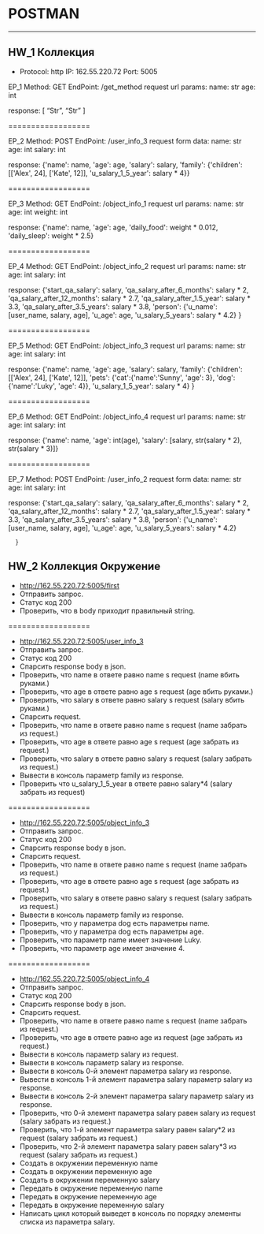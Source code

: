 POSTMAN
===========
_________
**HW_1 Коллекция**
-------------------
- Protocol: http
IP: 162.55.220.72
Port: 5005

EP_1
Method: GET
EndPoint: /get_method
request url params: 
 name: str
 age: int

response: 
[
    “Str”,
    “Str”
]










==================

EP_2
Method: POST
EndPoint: /user_info_3
request form data: 
 name: str
 age: int
 salary: int

response: 
{'name': name,
          'age': age,
          'salary': salary,
          'family': {'children': [['Alex', 24], ['Kate', 12]],
                     'u_salary_1_5_year': salary * 4}}


==================

EP_3
Method: GET
EndPoint: /object_info_1
request url params: 
 name: str
 age: int
 weight: int

response: 
{'name': name,
          'age': age,
          'daily_food': weight * 0.012,
          'daily_sleep': weight * 2.5}


==================

EP_4
Method: GET
EndPoint: /object_info_2
request url params: 
 name: str
 age: int
 salary: int

response: 
{'start_qa_salary': salary,
          'qa_salary_after_6_months': salary * 2,
          'qa_salary_after_12_months': salary * 2.7,
          'qa_salary_after_1.5_year': salary * 3.3,
          'qa_salary_after_3.5_years': salary * 3.8,
          'person': {'u_name': [user_name, salary, age],
                     'u_age': age,
                     'u_salary_5_years': salary * 4.2}
          }


==================

EP_5
Method: GET
EndPoint: /object_info_3
request url params: 
 name: str
 age: int
 salary: int

response: 
{'name': name,
          'age': age,
          'salary': salary,
          'family': {'children': [['Alex', 24], ['Kate', 12]],
                     'pets': {'cat':{'name':'Sunny',
                                     'age': 3},
                              'dog':{'name':'Luky',
                                     'age': 4}},
                     'u_salary_1_5_year': salary * 4}
          }


==================

EP_6
Method: GET
EndPoint: /object_info_4
request url params: 
 name: str
 age: int
 salary: int

response: 
{'name': name,
          'age': int(age),
          'salary': [salary, str(salary * 2), str(salary * 3)]}


==================

EP_7
Method: POST
EndPoint: /user_info_2
request form data: 
 name: str
 age: int
 salary: int

response: 
{'start_qa_salary': salary,
          'qa_salary_after_6_months': salary * 2,
          'qa_salary_after_12_months': salary * 2.7,
          'qa_salary_after_1.5_year': salary * 3.3,
          'qa_salary_after_3.5_years': salary * 3.8,
          'person': {'u_name': [user_name, salary, age],
                     'u_age': age,
                     'u_salary_5_years': salary * 4.2}
          
      }
      
**HW_2 Коллекция Окружение**
-----------------------------
* http://162.55.220.72:5005/first
* Отправить запрос.
* Статус код 200
* Проверить, что в body приходит правильный string.

==================


* http://162.55.220.72:5005/user_info_3
* Отправить запрос.
* Статус код 200
* Спарсить response body в json.
* Проверить, что name в ответе равно name s request (name вбить руками.)
* Проверить, что age в ответе равно age s request (age вбить руками.)
* Проверить, что salary в ответе равно salary s request (salary вбить руками.)
* Спарсить request.
* Проверить, что name в ответе равно name s request (name забрать из request.)
* Проверить, что age в ответе равно age s request (age забрать из request.)
* Проверить, что salary в ответе равно salary s request (salary забрать из request.)
* Вывести в консоль параметр family из response.
* Проверить что u_salary_1_5_year в ответе равно salary*4 (salary забрать из request)

==================


* http://162.55.220.72:5005/object_info_3
* Отправить запрос.
* Статус код 200
* Спарсить response body в json.
* Спарсить request.
* Проверить, что name в ответе равно name s request (name забрать из request.)
* Проверить, что age в ответе равно age s request (age забрать из request.)
* Проверить, что salary в ответе равно salary s request (salary забрать из request.)
* Вывести в консоль параметр family из response.
* Проверить, что у параметра dog есть параметры name.
* Проверить, что у параметра dog есть параметры age.
* Проверить, что параметр name имеет значение Luky.
* Проверить, что параметр age имеет значение 4.

==================


* http://162.55.220.72:5005/object_info_4
* Отправить запрос.
* Статус код 200
* Спарсить response body в json.
* Спарсить request.
* Проверить, что name в ответе равно name s request (name забрать из request.)
* Проверить, что age в ответе равно age из request (age забрать из request.)
* Вывести в консоль параметр salary из request.
* Вывести в консоль параметр salary из response.
* Вывести в консоль 0-й элемент параметра salary из response.
* Вывести в консоль 1-й элемент параметра salary параметр salary из response.
* Вывести в консоль 2-й элемент параметра salary параметр salary из response.
* Проверить, что 0-й элемент параметра salary равен salary из request (salary забрать из request.)
* Проверить, что 1-й элемент параметра salary равен salary*2 из request (salary забрать из request.)
* Проверить, что 2-й элемент параметра salary равен salary*3 из request (salary забрать из request.)
* Создать в окружении переменную name
* Создать в окружении переменную age
* Создать в окружении переменную salary
* Передать в окружение переменную name
* Передать в окружение переменную age
* Передать в окружение переменную salary
* Написать цикл который выведет в консоль по порядку элементы списка из параметра salary.



